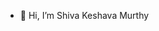 - 👋 Hi, I’m Shiva Keshava Murthy

<!---
shivakeshavamurthy/shivakeshavamurthy is a ✨ special ✨ repository because its `README.md` (this file) appears on your GitHub profile.
You can click the Preview link to take a look at your changes.
--->
